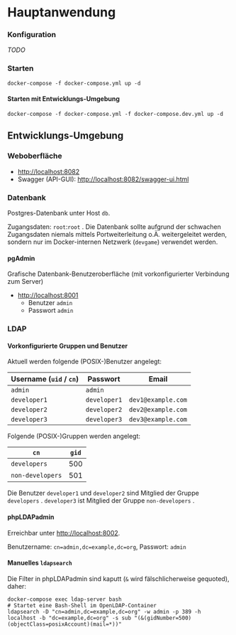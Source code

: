 # Hauptanwendung

### Konfiguration
_TODO_

### Starten

```shell
docker-compose -f docker-compose.yml up -d
```

#### Starten mit Entwicklungs-Umgebung

```shell
docker-compose -f docker-compose.yml -f docker-compose.dev.yml up -d
```

## Entwicklungs-Umgebung

### Weboberfläche

 * [http://localhost:8082](http://localhost:8080)
 * Swagger (API-GUI): [http://localhost:8082/swagger-ui.html](http://localhost:8080/swagger-ui.html)

### Datenbank

Postgres-Datenbank unter Host `db`.

Zugangsdaten: `root`:`root` .
Die Datenbank sollte aufgrund der schwachen Zugangsdaten niemals mittels Portweiterleitung o.Ä. weitergeleitet werden, sondern nur im Docker-internen Netzwerk (`devgame`) verwendet werden.

#### pgAdmin

Grafische Datenbank-Benutzeroberfläche (mit vorkonfigurierter Verbindung zum Server)
 * [http://localhost:8001](http://localhost:8001)
   * Benutzer `admin`
   * Passwort `admin`

### LDAP

#### Vorkonfigurierte Gruppen und Benutzer

Aktuell werden folgende (POSIX-)Benutzer angelegt:

| Username (`uid` / `cn`) | Passwort | Email |
| --- | --- | --- |
| `admin` | `admin` |
| `developer1` | `developer1` | `dev1@example.com` |
| `developer2` | `developer2` | `dev2@example.com` |
| `developer3` | `developer3` | `dev3@example.com` |

Folgende (POSIX-)Gruppen werden angelegt:

| `cn` | `gid` |
| --- | --- |
| `developers` | 500 |
| `non-developers` | 501 |

Die Benutzer `developer1` und `developer2` sind Mitglied der Gruppe `developers` .
`developer3` ist Mitglied der Gruppe `non-developers` .

#### phpLDAPadmin

Erreichbar unter [http://localhost:8002](http://localhost:8002).

Benutzername: `cn=admin,dc=example,dc=org`, Passwort: `admin`

#### Manuelles `ldapsearch`

Die Filter in phpLDAPadmin sind kaputt (`&` wird fälschlicherweise gequoted), daher:

```shell
docker-compose exec ldap-server bash
# Startet eine Bash-Shell im OpenLDAP-Container
ldapsearch -D "cn=admin,dc=example,dc=org" -w admin -p 389 -h localhost -b "dc=example,dc=org" -s sub "(&(gidNumber=500)(objectClass=posixAccount)(mail=*))"
```
